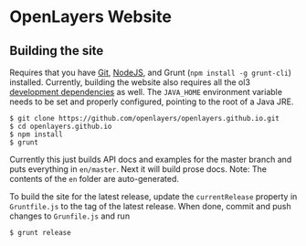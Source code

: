 # OpenLayers Website

## Building the site

Requires that you have [Git](http://git-scm.com/), [NodeJS](http://nodejs.org/),
and Grunt (`npm install -g grunt-cli`) installed.  Currently, building the website also requires all the ol3 [development dependencies](https://github.com/openlayers/ol3/wiki/Developer-Guide#development-dependencies) as well. The `JAVA_HOME` environment variable needs to be set and properly configured, pointing to the root of a Java JRE.

    $ git clone https://github.com/openlayers/openlayers.github.io.git
    $ cd openlayers.github.io
    $ npm install
    $ grunt

Currently this just builds API docs and examples for the master branch and puts
everything in `en/master`.  Next it will build prose docs. Note: The contents of the `en` folder are auto-generated.

To build the site for the latest release, update the `currentRelease` property in `Gruntfile.js` to the tag of the latest release. When done, commit and push changes to `Grunfile.js` and run

    $ grunt release